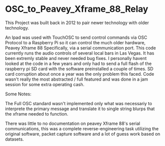 # OSC_to_Peavey_Xframe_88_Relay
 
 
This Project was built back in 2012 to pair newer technology with older technology.   

An Ipad was used with TouchOSC to send control commands via OSC Protocol to a Raspberry Pi so it can control the much older hardware, Peavey Xframe 88 Specifically, via a serial communication port.   This code currently runs the audio controls of several local bars in Las Vegas.    It has been extremly stable and never needed bug fixes.  I personally havent looked at the code in a few years and only had to send a full flash of the raspberry pi SD card with the software preinstalled a couple of times.   SD card corruption about once a year was the only problem this faced.   Code wasn't really the most abstracted / full featured and was done in a jam session for some extra operating cash.   

Some Notes:

The Full OSC standard wasn't implemented only what was necessariy to interprete the primary message and translate it to single string blurps that the xframe needed to function.

There was little to no documentation on peavey Xframe 88's serial communications,  this was a complete reverse-engineering task utilizing the original software, packet capture software and a lot of guess work based on datasets.    
